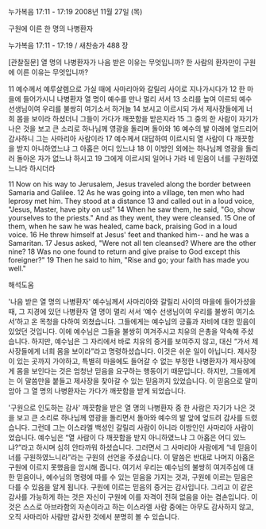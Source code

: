 누가복음 17:11 - 17:19 
2008년 11월 27일 (목)

구원에 이른 한 명의 나병환자



누가복음 17:11 - 17:19 / 새찬송가 488 장


[관찰질문]
열 명의 나병환자가 나음 받은 이유는 무엇입니까? 
한 사람의 환자만이 구원에 이른 이유는 무엇입니까? 

11 예수께서 예루살렘으로 가실 때에 사마리아와 갈릴리 사이로 지나가시다가 
12 한 마을에 들어가시니 나병환자 열 명이 예수를 만나 멀리 서서 
13 소리를 높여 이르되 예수 선생님이여 우리를 불쌍히 여기소서 하거늘 
14 보시고 이르시되 가서 제사장들에게 너희 몸을 보이라 하셨더니 그들이 가다가 깨끗함을 받은지라 
15 그 중의 한 사람이 자기가 나은 것을 보고 큰 소리로 하나님께 영광을 돌리며 돌아와 
16 예수의 발 아래에 엎드리어 감사하니 그는 사마리아 사람이라 
17 예수께서 대답하여 이르시되 열 사람이 다 깨끗함을 받지 아니하였느냐 그 아홉은 어디 있느냐 
18 이 이방인 외에는 하나님께 영광을 돌리러 돌아온 자가 없느냐 하시고 
19 그에게 이르시되 일어나 가라 네 믿음이 너를 구원하였느니라 하시더라 

11 Now on his way to Jerusalem, Jesus traveled along the border between Samaria and Galilee. 
12 As he was going into a village, ten men who had leprosy met him. They stood at a distance 
13 and called out in a loud voice, "Jesus, Master, have pity on us!" 
14 When he saw them, he said, "Go, show yourselves to the priests." And as they went, they were cleansed. 
15 One of them, when he saw he was healed, came back, praising God in a loud voice. 
16 He threw himself at Jesus' feet and thanked him-- and he was a Samaritan. 
17 Jesus asked, "Were not all ten cleansed? Where are the other nine? 
18 Was no one found to return and give praise to God except this foreigner?" 
19 Then he said to him, "Rise and go; your faith has made you well."

해석도움





'나음 받은 열 명의 나병환자'
 예수님께서 사마리아와 갈릴리 사이의 마을에 들어가셨을 때, 그 지경에 있던 나병환자 열 명이 멀리 서서 ‘예수 선생님이여 우리를 불쌍히 여기소서’하고 온 목청을 다하여 외쳤습니다. 그들에게는 예수님의 긍휼과 자비에 대한 믿음이 있었던 것입니다. 이에 예수님은 그들을 불쌍히 여겨주시고 치유의 은총을 약속해 주셨습니다. 하지만, 예수님은 그 자리에서 바로 치유의 증거를 보여주지 않고, 대신 “가서 제사장들에게 너희 몸을 보이라”라고 명령하셨습니다. 이것은 쉬운 일이 아닙니다. 제사장이 있는 곳까지 가야하고, 특별히 마을에도 들어갈 수 없는 부정한 나병환자가 제사장에게 몸을 보인다는 것은 엄청난 믿음을 요구하는 행동이기 때문입니다. 하지만, 그들에게는 이 말씀만을 붙들고 제사장을 찾아갈 수 있는 믿음까지 있었습니다. 이 믿음으로 말미암아 그 열 명의 나병환자는 가다가 깨끗함을 받게 되었습니다.          

'구원으로 인도하는 감사'
 깨끗함을 받은 열 명의 나병환자 중 한 사람은 자기가 나은 것을 보고 큰 소리로 하나님께 영광을 돌리면서 돌아와 예수의 발 앞에 엎드려 감사를 드렸습니다. 그런데 그는 이스라엘 백성인 갈릴리 사람이 아니라 이방인인 사마리아 사람이었습니다. 예수님은 “열 사람이 다 깨끗함을 받지 아니하였느냐 그 아홉은 어디 있느냐?”라고 하시며 심히 안타까워 하셨습니다. 그러면서 그 사마리아 사람에게 “네 믿음이 너를 구원하였느니라”라는 구원의 선언을 주셨습니다. 이 말씀은 반대로 나머지 아홉은 구원에 이르지 못했음을 암시해 줍니다. 여기서 우리는 예수님의 불쌍히 여겨주심에 대한 믿음이나, 예수님의 명령에 따를 수 있는 믿음을 가지는 것과, 구원에 이르는 믿음은 다를 수 있음을 알게 됩니다. 구원에 이르는 믿음의 증거는 감사입니다. 그리고 이 같은 감사를 가능하게 하는 것은 자신이 구원에 이를 자격이 전혀 없음을 아는 겸손입니다. 이것은 스스로 아브라함의 자손이라고 하는 이스라엘 사람 중에는 아무도 감사하지 않고, 오직 사마리아 사람만 감사한 것에서 분명히 볼 수 있습니다.